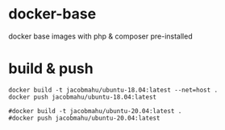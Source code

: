 # docker-base
docker base images with php & composer pre-installed

# build & push
```
docker build -t jacobmahu/ubuntu-18.04:latest --net=host .
docker push jacobmahu/ubuntu-18.04:latest

#docker build -t jacobmahu/ubuntu-20.04:latest .
#docker push jacobmahu/ubuntu-20.04:latest

```
